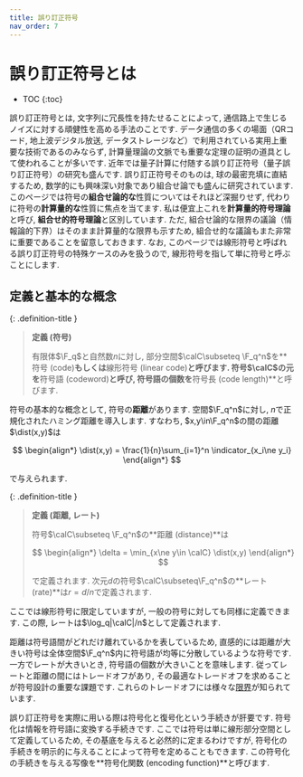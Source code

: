 ```yaml
---
title: 誤り訂正符号
nav_order: 7
---
```


# 誤り訂正符号とは

* TOC
{:toc}

誤り訂正符号とは, 文字列に冗長性を持たせることによって, 通信路上で生じるノイズに対する頑健性を高める手法のことです. 
データ通信の多くの場面（QRコード, 地上波デジタル放送, データストレージなど）で利用されている実用上重要な技術であるのみならず, 計算量理論の文脈でも重要な定理の証明の道具として使われることが多いです. 
近年では量子計算に付随する誤り訂正符号（量子誤り訂正符号）の研究も盛んです. 
誤り訂正符号そのものは, 球の最密充填に直結するため, 数学的にも興味深い対象であり組合せ論でも盛んに研究されています. 
このページでは符号の**組合せ論的な**性質についてはそれほど深掘りせず, 代わりに符号の**計算量的な**性質に焦点を当てます. 私は便宜上これを**計算量的符号理論**と呼び, **組合せ的符号理論**と区別しています. 
ただ, 組合せ論的な限界の議論（情報論的下界）はそのまま計算量的な限界も示すため, 組合せ的な議論もまた非常に重要であることを留意しておきます. 
なお, このページでは線形符号と呼ばれる誤り訂正符号の特殊ケースのみを扱うので, 線形符号を指して単に符号と呼ぶことにします. 

## 定義と基本的な概念

{: .definition-title }
> **定義 (符号)**
>
> 有限体$\F_q$と自然数$n$に対し, 部分空間$\calC\subseteq \F_q^n$を**符号 (code)**もしくは**線形符号 (linear code)**と呼びます. 
> 符号$\calC$の元を**符号語 (codeword)**と呼び, 符号語の個数を**符号長 (code length)**と呼びます. 

符号の基本的な概念として, 符号の**距離**があります. 
空間$\F_q^n$に対し, $n$で正規化されたハミング距離を導入します. 
すなわち, $x,y\in\F_q^n$の間の距離$\dist(x,y)$は

$$
  \begin{align*}
    \dist(x,y) = \frac{1}{n}\sum_{i=1}^n \indicator_{x_i\ne y_i}
  \end{align*}
$$

で与えられます. 

{: .definition-title }
> **定義 (距離, レート)**
>
> 符号$\calC\subseteq \F_q^n$の**距離 (distance)**は
>
> $$
  \begin{align*}
    \delta = \min_{x\ne y\in \calC} \dist(x,y)
  \end{align*}
>  $$
>
> で定義されます. 
> 次元$d$の符号$\calC\subseteq\F_q^n$の**レート (rate)**は$r = d/n$で定義されます. 

ここでは線形符号に限定していますが, 一般の符号に対しても同様に定義できます. 
この際, レートは$\log_q|\calC|/n$として定義されます. 

距離は符号語間がどれだけ離れているかを表しているため, 直感的には距離が大きい符号は全体空間$\F_q^n$内に符号語が均等に分散しているような符号です. 
一方でレートが大きいとき, 符号語の個数が大きいことを意味します. 
従ってレートと距離の間にはトレードオフがあり, その最適なトレードオフを求めることが符号設計の重要な課題です. 
これらのトレードオフには様々な[限界]({{site.baseurl}}/docs/error-correcting_code/code_bounds)が知られています. 

誤り訂正符号を実際に用いる際は符号化と復号化という手続きが肝要です. 
符号化は情報を符号語に変換する手続きです. 
ここでは符号は単に線形部分空間として定義しているため, その基底を与えると必然的に定まるわけですが, 符号化の手続きを明示的に与えることによって符号を定めることもできます. 
この符号化の手続きを与える写像を**符号化関数 (encoding function)**と呼びます. 
